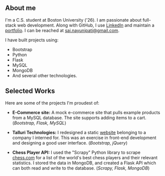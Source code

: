 
## About me
I'm a C.S. student at Boston University ('26). I am passionate about full-stack web development. Along with GitHub, I use [LinkedIn](https://www.linkedin.com/in/sai-nayunipati-157609224/) and maintain a [portfolio](https://sai-nayunipati.github.io/portfolio/index.html). I can be reached at [sai.nayunipati@gmail.com](mailto:sai.nayunipati@gmail.com).

I have built projects using:
- Bootstrap
- Python
- Flask
- MySQL
- MongoDB
- And several other technologies.

## Selected Works
Here are some of the projects I'm proudest of:

- **E-Commerce site:** A mock e-commerce site that pulls example products from a MySQL database. The site supports adding items to a cart. (*Bootstrap, Flask, MySQL*)

- **Talluri Technologies:** I redesigned a static [website](http://talluritechnologies.com/) belonging to a company I interned for. This was an exercise in front-end development and designing a good user interface. (*Bootstrap, jQuery*)

- **Chess Player API:** I used the "Scrapy" Python library to scrape [chess.com](https://www.chess.com/players) for a list of the world's best chess players and their relevant statistics. I stored the data in MongoDB, and created a Flask API which can both read and write to the database. (*Scrapy, Flask, MongoDB*)
